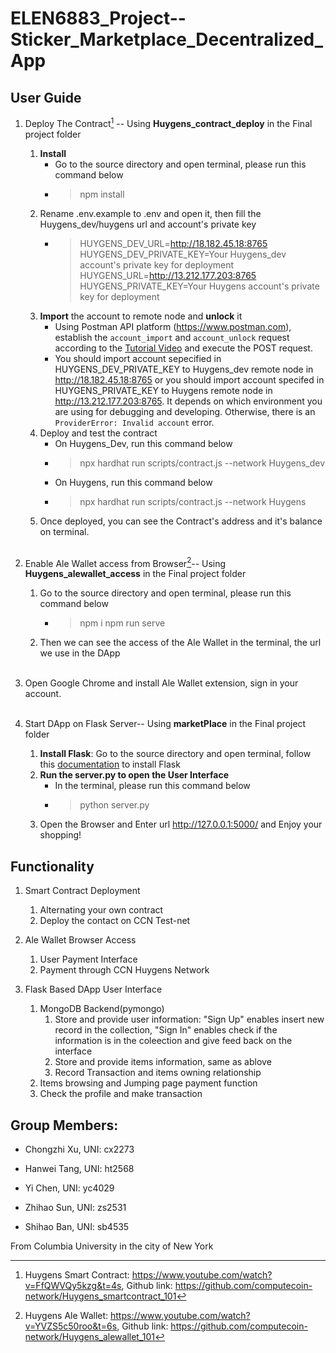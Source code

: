 # ELEN6883_Project--Sticker_Marketplace_Decentralized_App

## User Guide
1. Deploy The Contract[^1] -- Using **Huygens_contract_deploy** in the Final project folder<br/>
    1. **Install**
        - Go to the source directory and open terminal, please run this command below
        - > npm install
    2. Rename .env.example to .env and open it, then fill the Huygens_dev/huygens url and account's private key
        - > HUYGENS_DEV_URL=http://18.182.45.18:8765<br/>
            HUYGENS_DEV_PRIVATE_KEY=Your Huygens_dev account's private key for deployment<br/>
            HUYGENS_URL=http://13.212.177.203:8765<br/>
            HUYGENS_PRIVATE_KEY=Your Huygens account's private key for deployment
    3. **Import** the account to remote node and **unlock** it
        - Using Postman API platform (https://www.postman.com), establish the ```account_import``` and ```account_unlock``` request according to the [Tutorial Video](https://www.youtube.com/watch?v=FfQWVQy5kzg&t=4s) and execute the POST request.
        - You should import account sepecified in HUYGENS_DEV_PRIVATE_KEY to Huygens_dev remote node in http://18.182.45.18:8765 or you should import account specifed in HUYGENS_PRIVATE_KEY to Huygens remote node in http://13.212.177.203:8765. It depends on which environment you are using for debugging and developing. Otherwise, there is an ```ProviderError: Invalid account``` error.<br/>
    4. Deploy and test the contract
        - On Huygens_Dev, run this command below  
        - > npx hardhat run scripts/contract.js --network Huygens_dev
        - On Huygens, run this command below  
        - > npx hardhat run scripts/contract.js --network Huygens
    5. Once deployed, you can see the Contract's address and it's balance on terminal.
    <br/>

2. Enable Ale Wallet access from Browser[^2]-- Using **Huygens_alewallet_access** in the Final project folder<br/>
    1. Go to the source directory and open terminal, please run this command below 
        - > npm i
          > npm run serve
    2. Then we can see the access of the Ale Wallet in the terminal, the url we use in the DApp<br/>
    <br/>
    
3. Open Google Chrome and install Ale Wallet extension, sign in your account.<br/><br/>

4. Start DApp on Flask Server-- Using **marketPlace** in the Final project folder<br/>
    1.  **Install Flask**:
    Go to the source directory and open terminal, follow this [documentation](https://flask.palletsprojects.com/en/2.1.x/installation/) to install Flask<br/>
    2.  **Run the server.py to open the User Interface**
        - In the terminal, please run this command below
        - > python server.py
    3. Open the Browser and Enter url http://127.0.0.1:5000/ and Enjoy your shopping!<br/> 


## Functionality
1. Smart Contract Deployment<br/>
    1. Alternating your own contract
    2. Deploy the contact on CCN Test-net<br/>

2. Ale Wallet Browser Access<br/>
    1. User Payment Interface
    2. Payment through CCN Huygens Network<br/>

3. Flask Based DApp User Interface<br/>
    1. MongoDB Backend(pymongo)
        1. Store and provide user information: "Sign Up" enables insert new record in the collection, "Sign In" enables check if the information is in the coleection and give feed back on the interface
        2. Store and provide items information, same as ablove
        3. Record Transaction and items owning relationship
    2. Items browsing and Jumping page payment function
    3. Check the profile and make transaction

## Group Members:

- Chongzhi Xu, UNI: cx2273

- Hanwei Tang, UNI: ht2568

- Yi Chen, UNI: yc4029

- Zhihao Sun, UNI: zs2531

- Shihao Ban, UNI: sb4535

From Columbia University in the city of New York


[^1]: Huygens Smart Contract: https://www.youtube.com/watch?v=FfQWVQy5kzg&t=4s, Github link: https://github.com/computecoin-network/Huygens_smartcontract_101
[^2]: Huygens Ale Wallet: https://www.youtube.com/watch?v=YVZS5c50roo&t=6s, Github link: https://github.com/computecoin-network/Huygens_alewallet_101
